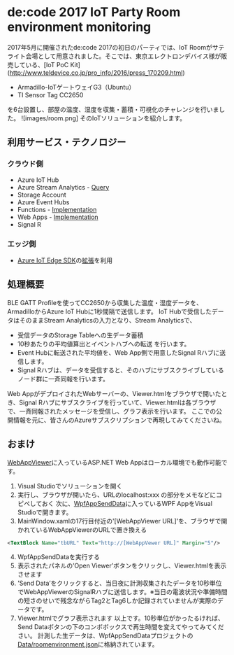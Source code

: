 # de:code 2017 IoT Party Room environment monitoring 
2017年5月に開催されたde:code 2017の初日のパーティでは、IoT Roomがサテライト会場として用意されました。そこでは、東京エレクトロンデバイス様が販売している、[IoT PoC Kit] (http://www.teldevice.co.jp/pro_info/2016/press_170209.html)
- Armadillo-IoTゲートウェイG3（Ubuntu）
- TI Sensor Tag CC2650 

を6台設置し、部屋の温度、湿度を収集・蓄積・可視化のチャレンジを行いました。 
![images/room.png] 
そのIoTソリューションを紹介します。 
## 利用サービス・テクノロジー  
### クラウド側 
- Azure IoT Hub 
- Azure Stream Analytics - [Query](StreamAnalytics/query.asaql) 
- Storage Account 
- Azure Event Hubs 
- Functions - [Implementation](Function) 
- Web Apps - [Implementation](WebAppViewer) 
- Signal R 

### エッジ側 
- [Azure IoT Edge SDK](http://github.com/azure/iot-edge)の[拡張](https://github.com/ms-iotkithol-jp/AzureIoTGatewaySDKExtention)を利用 

## 処理概要 
BLE GATT Profileを使ってCC2650から収集した温度・湿度データを、ArmadilloからAzure IoT Hubに1秒間隔で送信します。 
IoT Hubで受信したデータはそのままStream Analyticsの入力となり、Stream Analyticsで、 
- 受信データのStorage Tableへの生データ蓄積 
- 10秒あたりの平均値算出とイベントハブへの転送 
を行います。
- Event Hubに転送された平均値を、Web App側で用意したSignal Rハブに送信します。 
- Signal Rハブは、データを受信すると、そのハブにサブスクライブしているノード群に一斉同報を行います。 

Web AppがデプロイされたWebサーバーの、Viewer.htmlをブラウザで開いたとき、Signal Rハブにサブスクライブを行っていて、Viewer.htmlは各ブラウザで、一斉同報されたメッセージを受信し、グラフ表示を行います。 
ここでの公開情報を元に、皆さんのAzureサブスクリプションで再現してみてくださいね。 
## おまけ 
[WebAppViewer](WebAppViewer)に入っているASP.NET Web Appはローカル環境でも動作可能です。
1. Visual Studioでソリューションを開く 
2. 実行し、ブラウザが開いたら、URLのlocalhost:xxx の部分をメモなどにコピペしておく 
次に、[WpfAppSendData](WpfAppSendData)に入っているWPF AppをVisual Studioで開きます。 
3. MainWindow.xamlの17行目付近の'[WebAppViewer URL]'を、ブラウザで開かれているWebAppViewerのURLで置き換える  
```xml
<TextBlock Name="tbURL" Text="http://[WebAppVewer URL]" Margin="5"/>
``` 
4. WpfAppSendDataを実行する 
5. 表示されたパネルの’Open Viewer’ボタンをクリックし、Viewer.htmlを表示させます 
6. ’Send Data’をクリックすると、当日夜に計測収集されたデータを10秒単位でWebAppViewerのSignalRハブに送信します。※当日の電波状況や準備時間の短さのせいで残念ながらTag2とTag6しか記録されていませんが実際のデータです。 
7. Viewer.htmlでグラフ表示されます 
以上です。10秒単位がかったるければ、Send Dataボタンの下のコンボボックスで再生時間を変えてやってみてください。 
計測した生データは、WpfAppSendDataプロジェクトの[Data/roomenvironment.json](WpfAppSendData/WpfAppSendData/Data/roomenvironment.json)に格納されています。 
